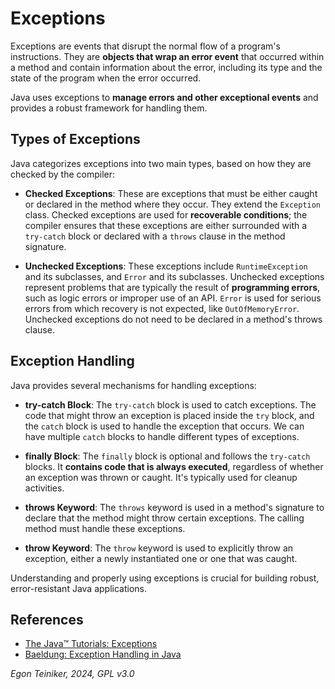# Exceptions 

Exceptions are events that disrupt the normal flow of a program's instructions. 
They are **objects that wrap an error event** that occurred within a method and contain 
information about the error, including its type and the state of the program when 
the error occurred. 

Java uses exceptions to **manage errors and other exceptional events** and provides a 
robust framework for handling them.

## Types of Exceptions
Java categorizes exceptions into two main types, based on how they are checked by the compiler:

* **Checked Exceptions**: These are exceptions that must be either caught or declared 
    in the method where they occur. They extend the `Exception` class. Checked exceptions 
    are used for **recoverable conditions**; the compiler ensures that these exceptions 
    are either surrounded with a `try-catch` block or declared with a `throws` clause in 
    the method signature.

* **Unchecked Exceptions**: These exceptions include `RuntimeException` and its subclasses, 
    and `Error` and its subclasses. Unchecked exceptions represent problems that are typically 
    the result of **programming errors**, such as logic errors or improper use of an API. 
    `Error` is used for serious errors from which recovery is not expected, like `OutOfMemoryError`. 
    Unchecked exceptions do not need to be declared in a method's throws clause.

## Exception Handling

Java provides several mechanisms for handling exceptions:

* **try-catch Block**: The `try-catch` block is used to catch exceptions. The code 
    that might throw an exception is placed inside the `try` block, and the `catch` 
    block is used to handle the exception that occurs. 
    We can have multiple `catch` blocks to handle different types of exceptions.

* **finally Block**: The `finally` block is optional and follows the `try-catch` blocks. 
    It **contains code that is always executed**, regardless of whether an exception was 
    thrown or caught. It's typically used for cleanup activities.

* **throws Keyword**: The `throws` keyword is used in a method's signature to declare 
    that the method might throw certain exceptions. 
    The calling method must handle these exceptions.

* **throw Keyword**: The `throw` keyword is used to explicitly throw an exception, 
    either a newly instantiated one or one that was caught.

Understanding and properly using exceptions is crucial for building robust, error-resistant 
Java applications.


## References

* [The Java™ Tutorials: Exceptions](https://docs.oracle.com/javase/tutorial/essential/exceptions/index.html)
* [Baeldung: Exception Handling in Java](https://www.baeldung.com/java-exceptions)

*Egon Teiniker, 2024, GPL v3.0* 
